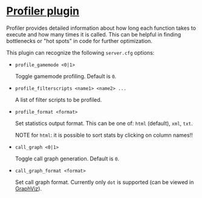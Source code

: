 [Profiler plugin][github]
=========================

Profiler provides detailed information about how long each function takes to execute and how many times
it is called. This can be helpful in finding bottlenecks or "hot spots" in code for further optimization.

This plugin can recognize the following `server.cfg` options:

*	`profile_gamemode <0|1>`

	Toggle gamemode profiling. Default is `0`.

*	`profile_filterscripts <name1> <name2> ...`

	A list of filter scripts to be profiled.

*	`profile_format <format>`

	Set statistics output format. This can be one of: `html` (default), `xml`, `txt`.

	NOTE for `html`: it is possible to sort stats by clicking on column names!!

*	`call_graph <0|1>`

	Toggle call graph generation. Default is `0`.

*	`call_graph_format <format>`

	Set call graph format. Currently only `dot` is supported (can be viewed in [GraphViz][graphviz]).

[github]: https://github.com/Zeex/samp-plugin-profiler
[graphviz]: http://www.graphviz.org